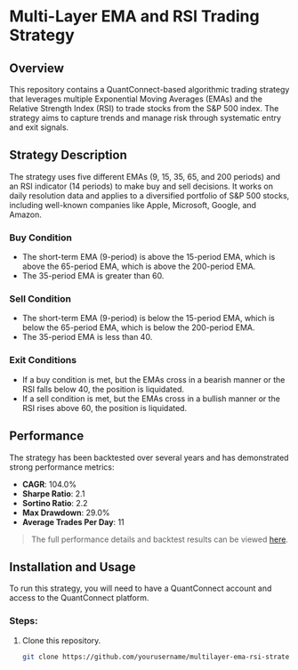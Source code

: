 # Multi-Layer EMA and RSI Trading Strategy

## Overview
This repository contains a QuantConnect-based algorithmic trading strategy that leverages multiple 
Exponential Moving Averages (EMAs) and the Relative Strength Index (RSI) to trade stocks from the S&P 500 index. The strategy aims to capture trends and manage risk through systematic entry and exit signals.

## Strategy Description
The strategy uses five different EMAs (9, 15, 35, 65, and 200 periods) and an RSI indicator (14 periods) to make buy and sell decisions. It works on daily resolution data and applies to a diversified portfolio of S&P 500 stocks, including well-known companies like Apple, Microsoft, Google, and Amazon.

### Buy Condition
- The short-term EMA (9-period) is above the 15-period EMA, which is above the 65-period EMA, which is above the 200-period EMA.
- The 35-period EMA is greater than 60.

### Sell Condition
- The short-term EMA (9-period) is below the 15-period EMA, which is below the 65-period EMA, which is below the 200-period EMA.
- The 35-period EMA is less than 40.

### Exit Conditions
- If a buy condition is met, but the EMAs cross in a bearish manner or the RSI falls below 40, the position is liquidated.
- If a sell condition is met, but the EMAs cross in a bullish manner or the RSI rises above 60, the position is liquidated.

## Performance
The strategy has been backtested over several years and has demonstrated strong performance metrics:
- **CAGR**: 104.0%
- **Sharpe Ratio**: 2.1
- **Sortino Ratio**: 2.2
- **Max Drawdown**: 29.0%
- **Average Trades Per Day**: 11

> The full performance details and backtest results can be viewed [here](https://www.quantconnect.com/reports/9b2195ecbf4f473353656f7545dc1f22).

## Installation and Usage
To run this strategy, you will need to have a QuantConnect account and access to the QuantConnect platform.

### Steps:
1. Clone this repository.
   ```bash
   git clone https://github.com/yourusername/multilayer-ema-rsi-strategy.git

